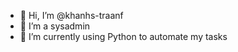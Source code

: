 - 👋 Hi, I’m @khanhs-traanf
- 👀 I’m a sysadmin
- 🌱 I’m currently using Python to automate my tasks

<!---
khanhs-traanf/khanhs-traanf is a ✨ special ✨ repository because its `README.md` (this file) appears on your GitHub profile.
You can click the Preview link to take a look at your changes.
--->
